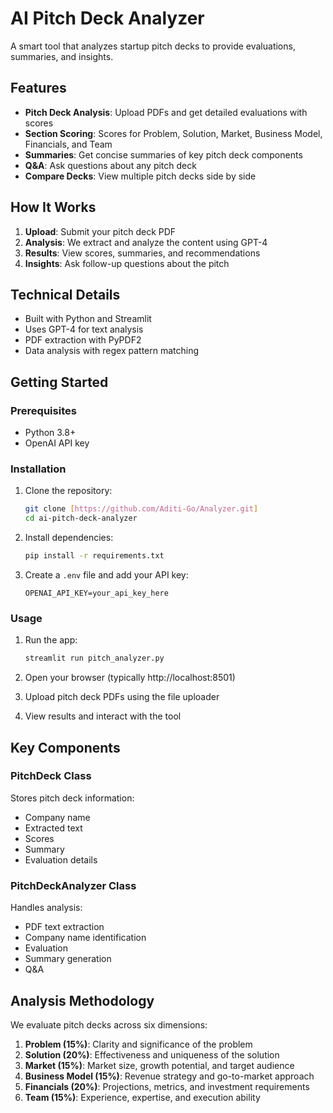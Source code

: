 # AI Pitch Deck Analyzer

A smart tool that analyzes startup pitch decks to provide evaluations, summaries, and insights.

## Features

- **Pitch Deck Analysis**: Upload PDFs and get detailed evaluations with scores
- **Section Scoring**: Scores for Problem, Solution, Market, Business Model, Financials, and Team
- **Summaries**: Get concise summaries of key pitch deck components
- **Q&A**: Ask questions about any pitch deck
- **Compare Decks**: View multiple pitch decks side by side

## How It Works

1. **Upload**: Submit your pitch deck PDF
2. **Analysis**: We extract and analyze the content using GPT-4
3. **Results**: View scores, summaries, and recommendations
4. **Insights**: Ask follow-up questions about the pitch

## Technical Details

- Built with Python and Streamlit
- Uses GPT-4 for text analysis
- PDF extraction with PyPDF2
- Data analysis with regex pattern matching

## Getting Started

### Prerequisites

- Python 3.8+
- OpenAI API key

### Installation

1. Clone the repository:
   ```bash
   git clone [https://github.com/Aditi-Go/Analyzer.git]
   cd ai-pitch-deck-analyzer
   ```

2. Install dependencies:
   ```bash
   pip install -r requirements.txt
   ```

3. Create a `.env` file and add your API key:
   ```
   OPENAI_API_KEY=your_api_key_here
   ```

### Usage

1. Run the app:
   ```bash
   streamlit run pitch_analyzer.py
   ```

2. Open your browser (typically http://localhost:8501)

3. Upload pitch deck PDFs using the file uploader

4. View results and interact with the tool

## Key Components

### PitchDeck Class
Stores pitch deck information:
- Company name
- Extracted text
- Scores
- Summary
- Evaluation details

### PitchDeckAnalyzer Class
Handles analysis:
- PDF text extraction
- Company name identification
- Evaluation
- Summary generation
- Q&A

## Analysis Methodology

We evaluate pitch decks across six dimensions:

1. **Problem (15%)**: Clarity and significance of the problem
2. **Solution (20%)**: Effectiveness and uniqueness of the solution
3. **Market (15%)**: Market size, growth potential, and target audience
4. **Business Model (15%)**: Revenue strategy and go-to-market approach
5. **Financials (20%)**: Projections, metrics, and investment requirements
6. **Team (15%)**: Experience, expertise, and execution ability

